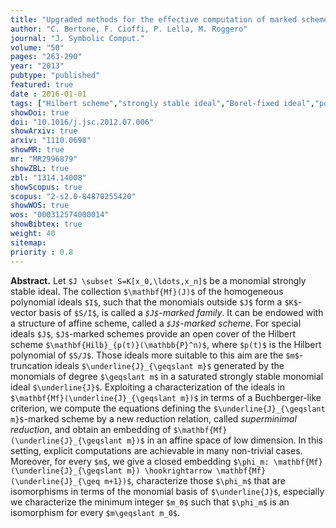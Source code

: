 ```yaml
---
title: "Upgraded methods for the effective computation of marked schemes on a strongly stable ideal"
author: "C. Bertone, F. Cioffi, P. Lella, M. Roggero"
journal: "J. Symbolic Comput."
volume: "50"
pages: "263-290"
year: "2013"
pubtype: "published"
featured: true
date : 2016-01-01
tags: ["Hilbert scheme","strongly stable ideal","Borel-fixed ideal","polynomial reduction relation"]
showDoi: true
doi: "10.1016/j.jsc.2012.07.006"
showArxiv: true
arxiv: "1110.0698"
showMR: true
mr: "MR2996879"
showZBL: true
zbl: "1314.14008"
showScopus: true
scopus: "2-s2.0-84870255420"
showWOS: true
wos: "000312574000014"
showBibtex: true
weight: 40
sitemap:
priority : 0.8
---
```


**Abstract.** Let `$J \subset S=K[x_0,\ldots,x_n]$` be a monomial strongly stable ideal. The collection `$\mathbf{Mf}(J)$` of the homogeneous polynomial ideals `$I$`, such that the monomials outside `$J$` form a `$K$`-vector basis of `$S/I$`, is called a _`$J$`-marked family_. It can be endowed with a structure of affine scheme, called a _`$J$`-marked scheme_. For special ideals `$J$`, `$J$`-marked schemes provide an open cover of the Hilbert scheme `$\mathbf{Hilb}_{p(t)}(\mathbb{P}^n)$`, where `$p(t)$` is the Hilbert polynomial of `$S/J$`. Those ideals more suitable to this aim are the `$m$`-truncation ideals `$\underline{J}_{\geqslant m}$` generated by the monomials of degree `$\geqslant m$` in a saturated strongly stable monomial ideal `$\underline{J}$`. Exploiting a characterization of the ideals in `$\mathbf{Mf}(\underline{J}_{\geqslant m})$` in terms of a Buchberger-like criterion, we compute the equations defining the `$\underline{J}_{\geqslant m}$`-marked scheme by a new reduction relation, called _superminimal reduction_, and obtain an embedding of `$\mathbf{Mf}(\underline{J}_{\geqslant m})$` in an affine space of low dimension. In this setting, explicit computations are achievable in many non-trivial cases. Moreover, for every `$m$`, we give a closed embedding `$\phi_m: \mathbf{Mf}(\underline{J}_{\geqslant m}) \hookrightarrow \mathbf{Mf}(\underline{J}_{\geq m+1})$`, characterize those `$\phi_m$` that are isomorphisms in terms of the monomial basis of `$\underline{J}$`, especially we characterize the minimum integer `$m_0$` such that `$\phi_m$` is an isomorphism for every `$m\geqslant m_0$`. 